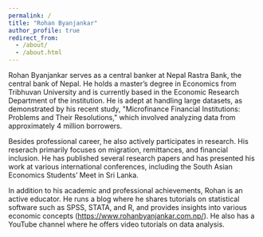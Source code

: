 ```yaml
---
permalink: /
title: "Rohan Byanjankar"
author_profile: true
redirect_from: 
  - /about/
  - /about.html
---
```


Rohan Byanjankar serves as a central banker at Nepal Rastra Bank, the central bank of Nepal. He holds a master’s degree in Economics from Tribhuvan University and is currently based in the Economic Research Department of the institution. He is adept at handling large datasets, as demonstrated by his recent study, "Microfinance Financial Institutions: Problems and Their Resolutions," which involved analyzing data from approximately 4 million borrowers.

Besides professional career, he also actively participates in research. His reserach primarily focuses on migration, remittances, and financial inclusion. He has published several research papers and has presented his work at various international conferences, including the South Asian Economics Students’ Meet in Sri Lanka.

In addition to his academic and professional achievements, Rohan is an active educator. He runs a blog where he shares tutorials on statistical software such as SPSS, STATA, and R, and provides insights into various economic concepts (https://www.rohanbyanjankar.com.np/). He also has a YouTube channel where he offers video tutorials on data analysis.
